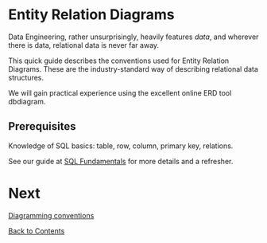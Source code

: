# Entity Relation Diagrams

Data Engineering, rather unsurprisingly, heavily features _data_, and wherever there is data, relational data is never far away.

This quick guide describes the conventions used for Entity Relation Diagrams. These are the industry-standard way of describing relational data structures.

We will gain practical experience using the excellent online ERD tool dbdiagram.

## Prerequisites

Knowledge of SQL basics: table, row, column, primary key, relations.

See our guide at [SQL Fundamentals](https://github.com/bjssacademy/fundamentals-sql) for more details and a refresher.

# Next

[Diagramming conventions](/diagramming.md)

[Back to Contents](/contents.md)
